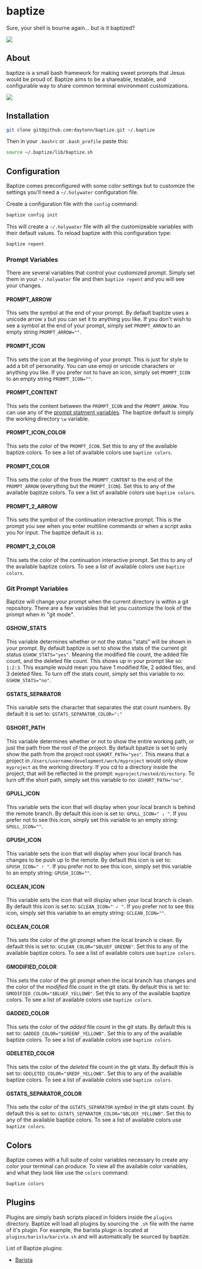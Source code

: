 baptize
=======

Sure, your shell is bourne again... but is it baptized?

![](https://raw.githubusercontent.com/daytonn/baptize/master/jesus-loves-baptize.png)

About
-----
baptize is a small bash framework for making sweet prompts that Jesus would be proud of. Baptize aims to be a shareable, testable, and configurable way to share common terminal environment customizations.

![](https://raw.githubusercontent.com/daytonn/baptize/master/screenshot.png)

Installation
------------

```sh
git clone git@github.com:daytonn/baptize.git ~/.baptize
```

Then in your `.bashrc` or `.bash_profile` paste this:

```sh
source ~/.baptize/lib/baptize.sh
```

Configuration
-------------

Baptize comes preconfigured with some color settings but to customize the settings you'll need a `~/.holywater` configuration file.

Create a configuration file with the `config` command:

```sh
baptize config init
```

This will create a `~/.holywater` file with all the customizeable variables with their default values. To reload baptize with this configuration type:

```sh
baptize repent
```

### Prompt Variables

There are several variables that control your customized prompt. Simply set them in your `~/.holywater` file and then `baptize repent` and you will see your changes.

#### PROMPT_ARROW

This sets the symbol at the end of your prompt. By default baptize uses a unicode arrow `❯` but you can set it to anything you like. If you don't wish to see a symbol at the end of your prompt, simply set `PROMPT_ARROW` to an empty string `PROMPT_ARROW=""`.

#### PROMPT_ICON

This sets the icon at the beginning of your prompt. This is just for style to add a bit of personality. You can use emoji or unicode characters or anything you like. If you prefer not to have an icon, simply set `PROMPT_ICON` to an empty string `PROMPT_ICON=""`.

#### PROMPT_CONTENT

This sets the content between the `PROMPT_ICON` and the `PROMPT_ARROW`. You can use any of the [prompt statment variables](http://ss64.com/bash/syntax-prompt.html). The baptize default is simply the working directory `\w` variable.

#### PROMPT\_ICON_COLOR

This sets the color of the `PROMPT_ICON`. Set this to any of the available baptize colors. To see a list of available colors use `baptize colors`.

#### PROMPT_COLOR

This sets the color of the from the `PROMPT_CONTENT` to the end of the `PROMPT_ARROW` (everything but the `PROMPT_ICON`). Set this to any of the available baptize colors. To see a list of available colors use `baptize colors`.

#### PROMPT\_2_ARROW

This sets the symbol of the continuation interactive prompt. This is the prompt you see when you enter multiline commands or when a script asks you for input. The baptize default is `❯❯`.

#### PROMPT\_2_COLOR

This sets the color of the continuation interactive prompt. Set this to any of the available baptize colors. To see a list of available colors use `baptize colors`.

### Git Prompt Variables

Baptize will change your prompt when the current directory is within a git repository. There are a few variables that let you customize the look of the prompt when in "git mode".


#### GSHOW_STATS

This variable determines whether or not the status "stats" will be shown in your prompt. By default baptize is set to show the stats of the current git status `GSHOW_STATS="yes"`. Meaning the modified file count, the added file count, and the deleted file count. This shows up in your prompt like so: `1:2:3`. This example would mean you have 1 modified file, 2 added files, and 3 deleted files. To turn off the stats count, simply set this variable to no: `GSHOW_STATS="no"`.

#### GSTATS_SEPARATOR

This variable sets the character that separates the stat count numbers. By default it is set to: `GSTATS_SEPARATOR_COLOR=":"`

#### GSHORT_PATH

This variable determines whether or not to show the entire working path, or just the path from the root of the project. By default bpatize is set to only show the path from the project root `GSHORT_PATH="yes"`. This means that a project in `/Users/username/development/work/myproject` would only show `myproject` as the working directory. If you cd to a directory inside the project, that will be reflected in the prompt: `myproject/nested/directory`. To turn off the short path, simply set this variable to no: `GSHORT_PATH="no"`.

#### GPULL_ICON

This variable sets the icon that will display when your local branch is behind the remote branch. By default this icon is set to: `GPULL_ICON=" ⇣ "`. If you prefer not to see this icon, simply set this variable to an empty string: `GPULL_ICON=""`.

#### GPUSH_ICON

This variable sets the icon that will display when your local branch has changes to be push up to the remote. By default this icon is set to: `GPUSH_ICON=" ⇡ "`. If you prefer not to see this icon, simply set this variable to an empty string: `GPUSH_ICON=""`.

#### GCLEAN_ICON

This variable sets the icon that will display when your local branch is clean. By default this icon is set to: `GCLEAN_ICON=" ✓ "`. If you prefer not to see this icon, simply set this variable to an empty string: `GCLEAN_ICON=""`.

#### GCLEAN_COLOR

This sets the color of the git prompt when the local branch is clean. By default this is set to: `GCLEAN_COLOR="$BLUEF_GREENB"`. Set this to any of the available baptize colors. To see a list of available colors use `baptize colors`.

#### GMODIFIED_COLOR

This sets the color of the git prompt when the local branch has changes and the color of the _modified_ file count in the git stats. By default this is set to: `GMODIFIED_COLOR="$BLUEF_YELLOWB"`. Set this to any of the available baptize colors. To see a list of available colors use `baptize colors`.


#### GADDED_COLOR

This sets the color of the _added_ file count in the git stats. By default this is set to: `GADDED_COLOR="$GREENF_YELLOWB"`. Set this to any of the available baptize colors. To see a list of available colors use `baptize colors`.

#### GDELETED_COLOR

This sets the color of the _deleted_ file count in the git stats. By default this is set to: `GDELETED_COLOR="$REDF_YELLOWB"`. Set this to any of the available baptize colors. To see a list of available colors use `baptize colors`.

#### GSTATS_SEPARATOR_COLOR

This sets  the color of the `GSTATS_SEPARATOR` symbol in the git stats count. By default this is set to: `GSTATS_SEPARATOR_COLOR="$BLUEF_YELLOWB"`. Set this to any of the available baptize colors. To see a list of available colors use `baptize colors`.

Colors
------

Baptize comes with a full suite of color variables necessary to create any color your terminal can produce. To view all the available color variables, and what they look like use the `colors` command:

```sh
baptize colors
```

Plugins
-------

Plugins are simply bash scripts placed in folders inside the `plugins` directory. Baptize will load all plugins by sourcing the `.sh` file with the name of it's plugin. For example, the barista plugin is located at `plugins/barista/barista.sh` and will automatically be sourced by baptize.

List of Baptize plugins:

* [Barista](http://github.com/daytonn/barista)
